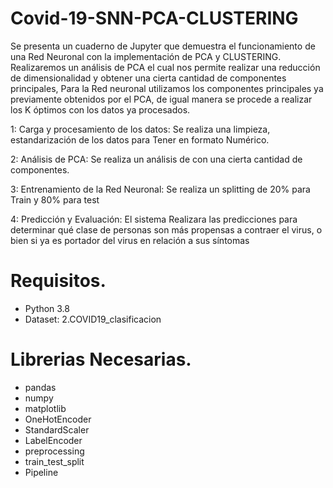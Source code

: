 # Covid-19-SNN-PCA-CLUSTERING

Se presenta un cuaderno de Jupyter que demuestra el funcionamiento de una Red Neuronal con la implementación de PCA y CLUSTERING.
Realizaremos un análisis de PCA el cual nos permite realizar una reducción de dimensionalidad   y obtener una cierta cantidad de componentes principales, Para la Red neuronal utilizamos los componentes principales ya previamente obtenidos por el PCA, de igual manera se procede a realizar los K óptimos con los datos ya procesados.

1: Carga y procesamiento de los datos: Se realiza una limpieza, estandarización de los datos para Tener en formato Numérico.

2: Análisis de PCA: Se realiza un análisis de con una cierta cantidad de componentes.

3: Entrenamiento de la Red Neuronal: Se realiza un splitting de 20% para Train y 80% para test

4: Predicción y Evaluación: El sistema Realizara las predicciones para determinar qué clase de personas son más propensas a contraer el virus, o bien si ya es portador del virus en relación a sus síntomas

# Requisitos.
- Python 3.8
- Dataset: 2.COVID19_clasificacion

# Librerias Necesarias.
- pandas
- numpy
- matplotlib
- OneHotEncoder
- StandardScaler
- LabelEncoder
- preprocessing
- train_test_split
- Pipeline
